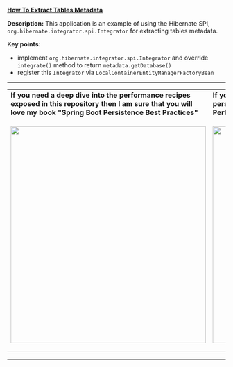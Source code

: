 **[How To Extract Tables Metadata](https://github.com/AnghelLeonard/Hibernate-SpringBoot/tree/master/HibernateSpringBootTablesMetadata)**
 
**Description:** This application is an example of using the Hibernate SPI, `org.hibernate.integrator.spi.Integrator` for extracting tables metadata.

**Key points:**
- implement `org.hibernate.integrator.spi.Integrator` and override `integrate()` method to return `metadata.getDatabase()`
- register this `Integrator` via `LocalContainerEntityManagerFactoryBean`
     
-----------------------------------------------------------------------------------------------------------------------    
<table>
     <tr><td><b>If you need a deep dive into the performance recipes exposed in this repository then I am sure that you will love my book "Spring Boot Persistence Best Practices"</b></td><td><b>If you need a hand of tips and illustrations of 100+ Java persistence performance issues then "Java Persistence Performance Illustrated Guide" is for you.</b></td></tr>
     <tr><td>
<a href="https://www.apress.com/us/book/9781484256251"><p align="left"><img src="https://github.com/AnghelLeonard/Hibernate-SpringBoot/blob/master/Spring%20Boot%20Persistence%20Best%20Practices.jpg" height="500" width="450"/></p></a>
</td><td>
<a href="https://leanpub.com/java-persistence-performance-illustrated-guide"><p align="right"><img src="https://github.com/AnghelLeonard/Hibernate-SpringBoot/blob/master/Java%20Persistence%20Performance%20Illustrated%20Guide.jpg" height="500" width="450"/></p></a>
</td></tr></table>

-----------------------------------------------------------------------------------------------------------------------    


